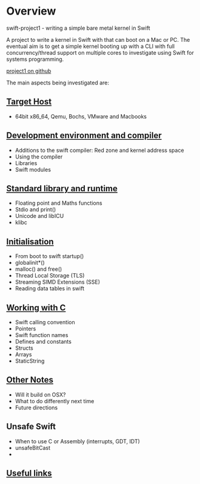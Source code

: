 # Overview

swift-project1 - writing a simple bare metal kernel in Swift

A project to write a kernel in Swift with that can boot on a Mac or PC.
The eventual aim is to get a simple kernel booting up with a CLI with full
concurrency/thread support on multiple cores to investigate using Swift
for systems programming.


[project1 on github](https://github.com/spevans/swift-project1)


The main aspects being investigated are:


## [Target Host](target-host.md)
- 64bit x86_64, Qemu, Bochs, VMware and Macbooks


## [Development environment and compiler](development.md)
- Additions to the swift compiler: Red zone and kernel address space
- Using the compiler
- Libraries
- Swift modules


## [Standard library and runtime](kstdlib.md)
- Floating point and Maths functions
- Stdio and print()
- Unicode and libICU
- klibc


## [Initialisation](initialisation.md)
- From boot to swift startup()
- globalinit*()
- malloc() and free()
- Thread Local Storage (TLS)
- Streaming SIMD Extensions (SSE)
- Reading data tables in swift


## [Working with C](working-with-c.md)
- Swift calling convention
- Pointers
- Swift function names
- Defines and constants
- Structs
- Arrays
- StaticString


## [Other Notes](other-notes.md)
- Will it build on OSX?
- What to do differently next time
- Future directions


## Unsafe Swift
- When to use C or Assembly (interrupts, GDT, IDT)
- unsafeBitCast
- 

## [Useful links](useful-links.md)
